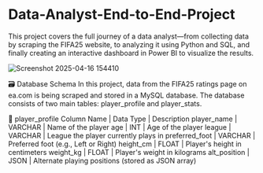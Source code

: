# Data-Analyst-End-to-End-Project

This project covers the full journey of a data analyst—from collecting data by scraping the FIFA25 website, to analyzing it using Python and SQL, and finally creating an interactive dashboard in Power BI to visualize the results.

![Screenshot 2025-04-16 154410](https://github.com/user-attachments/assets/6e4d3998-25b5-4a11-83da-ebdcf1bba14f)

🗃️ Database Schema
In this project, data from the FIFA25 ratings page on ea.com is being scraped and stored in a MySQL database. The database consists of two main tables: player_profile and player_stats.

🔹 player_profile
Column Name | Data Type | Description
player_name | VARCHAR | Name of the player
age | INT | Age of the player
league | VARCHAR | League the player currently plays in
preferred_foot | VARCHAR | Preferred foot (e.g., Left or Right)
height_cm | FLOAT | Player's height in centimeters
weight_kg | FLOAT | Player's weight in kilograms
alt_position | JSON | Alternate playing positions (stored as JSON array)
